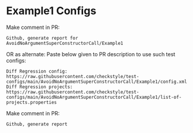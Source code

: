 # Example1 Configs
Make comment in PR:
```
Github, generate report for AvoidNoArgumentSuperConstructorCall/Example1
```
OR as alternate:
Paste below given to PR description to use such test configs:
```
Diff Regression config: https://raw.githubusercontent.com/checkstyle/test-configs/main/AvoidNoArgumentSuperConstructorCall/Example1/config.xml
Diff Regression projects: https://raw.githubusercontent.com/checkstyle/test-configs/main/AvoidNoArgumentSuperConstructorCall/Example1/list-of-projects.properties
```
Make comment in PR:
```
Github, generate report
```
